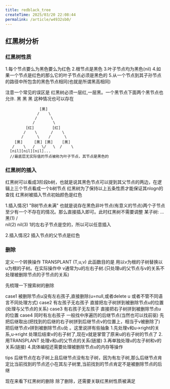 ```yaml
---
title: redblack_tree
createTime: 2025/03/20 22:08:44
permalink: /article/w4932sb0/
---
```

## 红黑树分析


### 红黑树性质

1.每个节点要么为黑色要么为红色
2.根节点是黑色
3.叶子节点均为黑色(nil)
4.如果一个节点是红色的那么它的叶子节点必须是黑色的
5.从一个节点到其子孙节点的路径中所包含的黑色节点相同(也就是所谓黑高相同)

注意一个常见的误区是 红黑树必须一层红,一层黑。一个黑节点下面两个黑节点也允许.
    黑
黑      黑 这种情况也可以存在

```
               [黑]
              /    \
             /      \
            /        \
         [红]        [红]
        /    \      /    \
       /      \    /      \
    [黑]     [黑] [黑]    [黑]
   /    \   /   \/   \  /    \
  [nil][nil][nil]...
  //最底层无实际值的节点被称为叶子节点，其节点是黑色的 
```
### 红黑树的插入
红黑树可以看成3阶段b树，也就是说其黑色节点可以提到其父节点的两边，在逻辑上三个节点看成一个b树节点
红黑树为了保持以上五条性质才能保证其nlogn的查找
红黑树被插入节点初始颜色是红色

1.插入情况1 "B树节点未满"
也就是说存在黑色非叶节点(有意义的节点)两个子节点至少有一个不存在的情况。那么直接插入即可。此时红黑树不需要调整
 某子树:     ...
              \
              黑(1)
             /   \
           nil(2) nil(3)
1的左右子节点是空的，所以可以任意插入

2.插入情况2 插入节点的父节点是红色


### 删除
定义一个转换操作 TRANSPLANT (T,u,v) 此函数目的是 用以v为根的子树替换以u为根的子树。在实际操作中 v通常为u的左右子树.(只处理u的父节点与v的关系不处理被删除节点的子节点的关系)

先梳理一下搜索树的删除

case1 被删除节点u没有左右孩子,直接删除(u=null,或者delete u 或者不管不同语言不同处理方式)
case2 有左孩子无右孩子 直接把左子树拼到被删除节点u的位置 (处理与父节点的关系)
case3 有右孩子无左孩子 直接把右子树拼到被删除节点u的位置
case4 同时有左右孩子 一般找中序遍历的后继节点(当然也可以找前驱) 先把后继取出(把找到的后继的右子树拼到后继节点v的位置上，相当于v被删除了) 
把后继节点v拼到被删除节点u处 。这里说拼有些抽象
1.先处理v和u->right的关系,u->right 处理后结束v的右子树了,现在v就是掌管了原来u的右子树的节点了
2.用TRANSPLANT 处理v和u的父节点的关系(链接)
3.再单独处理u的左子树和v的关系(链接)
4.具体编程还需要处理被删除节点u的内存等操作

tips
后继节点在右子树上且后继节点没有左子树，因为有左子树,那么后继节点肯定比当前找到的节点还小在其左子树里,当前找到的节点肯定不是被删除节点的后继

现在来看下红黑树的删除
除了删除，还需要关联红黑树性质被满足

